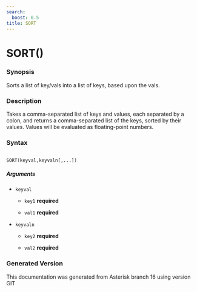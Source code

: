 ```yaml
---
search:
  boost: 0.5
title: SORT
---
```


# SORT()

### Synopsis

Sorts a list of key/vals into a list of keys, based upon the vals.

### Description

Takes a comma-separated list of keys and values, each separated by a colon, and returns a comma-separated list of the keys, sorted by their values. Values will be evaluated as floating-point numbers.<br>


### Syntax


```

SORT(keyval,keyvaln[,...])
```
##### Arguments


* `keyval`

    * `key1` **required**

    * `val1` **required**

* `keyvaln`

    * `key2` **required**

    * `val2` **required**


### Generated Version

This documentation was generated from Asterisk branch 16 using version GIT 